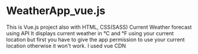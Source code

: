 # WeatherApp_vue.js
This is Vue.js project also with HTML, CSS(SASS) Current Weather forecast using API
It displays current weather in °C and °F using your current location but first you have to give the app permission to use your current location otherwise it won't work.
I used vue CDN

